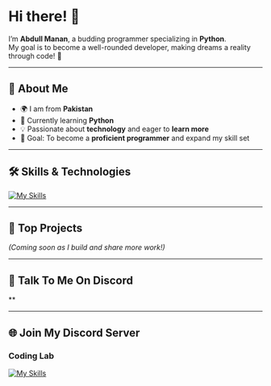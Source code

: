 # Hi there! 👋

I’m **Abdull Manan**, a budding programmer specializing in **Python**.  
My goal is to become a well-rounded developer, making dreams a reality through code! 🚀  

---

## 👤 About Me
- 🌍 I am from **Pakistan**  
- 🐍 Currently learning **Python**  
- 💡 Passionate about **technology** and eager to **learn more**  
- 🎯 Goal: To become a **proficient programmer** and expand my skill set  

---

## 🛠 Skills & Technologies
[![My Skills](https://skillicons.dev/icons?i=python)]()  

---

## 📂 Top Projects
*(Coming soon as I build and share more work!)*  

---

## 📰 Talk To Me On Discord
**  

---

## 🌐 Join My Discord Server  
### Coding Lab  
[![My Skills](https://skillicons.dev/icons?i=discord)](https://discord.gg/g258Kn7Vru)  
